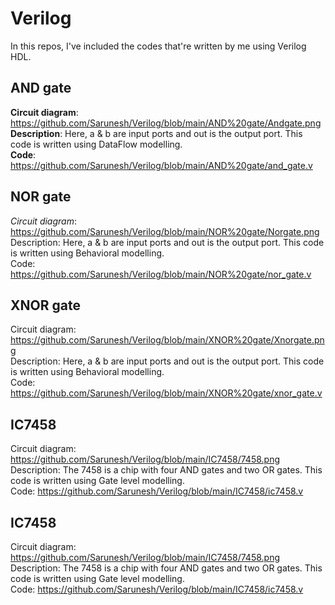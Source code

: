 # Verilog
In this repos, I've included the codes that're written by me using Verilog HDL. 

## AND gate
**Circuit diagram**: https://github.com/Sarunesh/Verilog/blob/main/AND%20gate/Andgate.png<br/>
**Description**: Here, a & b are input ports and out is the output port. This code is written using DataFlow modelling.<br/>
**Code**: https://github.com/Sarunesh/Verilog/blob/main/AND%20gate/and_gate.v

## NOR gate
<i>Circuit diagram</i>: https://github.com/Sarunesh/Verilog/blob/main/NOR%20gate/Norgate.png<br/>
Description: Here, a & b are input ports and out is the output port. This code is written using Behavioral modelling.<br/>
Code: https://github.com/Sarunesh/Verilog/blob/main/NOR%20gate/nor_gate.v

## XNOR gate
Circuit diagram: https://github.com/Sarunesh/Verilog/blob/main/XNOR%20gate/Xnorgate.png<br/>
Description: Here, a & b are input ports and out is the output port. This code is written using Behavioral modelling.<br/>
Code: https://github.com/Sarunesh/Verilog/blob/main/XNOR%20gate/xnor_gate.v

## IC7458
Circuit diagram: https://github.com/Sarunesh/Verilog/blob/main/IC7458/7458.png<br/>
Description: The 7458 is a chip with four AND gates and two OR gates. This code is written using Gate level modelling.<br/>
Code: https://github.com/Sarunesh/Verilog/blob/main/IC7458/ic7458.v

## IC7458
Circuit diagram: https://github.com/Sarunesh/Verilog/blob/main/IC7458/7458.png<br/>
Description: The 7458 is a chip with four AND gates and two OR gates. This code is written using Gate level modelling.<br/>
Code: https://github.com/Sarunesh/Verilog/blob/main/IC7458/ic7458.v

